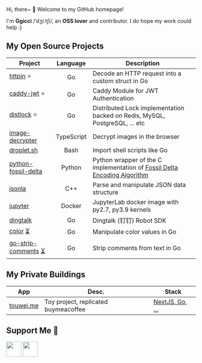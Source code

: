Hi, there~ 👋 Welcome to my GitHub homepage!

I'm **Ggicci** /ˈdʒiːtʃi/, an **OSS lover** and contributor. I do hope my work could help :)

## My Open Source Projects

| Project                                                                                                |  Language  | Description                                                                                                                                         |
| ------------------------------------------------------------------------------------------------------ | :--------: | --------------------------------------------------------------------------------------------------------------------------------------------------- |
| [httpin](https://github.com/ggicci/httpin) ⭐                                                          |     Go     | Decode an HTTP request into a custom struct in Go                                                                                                   |
| [caddy-jwt](https://github.com/ggicci/caddy-jwt) ⭐                                                    |     Go     | Caddy Module for JWT Authentication                                                                                                                 |
| [distlock](https://github.com/ggicci/distlock) ⭐                                                      |     Go     | Distributed Lock implementation backed on Redis, MySQL, PostgreSQL, ... etc                                                                         |
| [image-decrypter](https://github.com/ggicci/image-decrypter)                                           | TypeScript | Decrypt images in the browser                                                                                                                       |
| [droplet.sh](https://github.com/ggicci/droplet.sh)                                                     |    Bash    | Import shell scripts like Go                                                                                                                        |
| [python-fossil-delta](https://github.com/ggicci/python-fossil-delta)                                   |   Python   | Python wrapper of the C implementation of [Fossil Delta Encoding Algorithm](https://fossil-scm.org/home/doc/trunk/www/delta_encoder_algorithm.wiki) |
| [jsonla](https://github.com/ggicci/jsonla)                                                             |    C++     | Parse and manipulate JSON data structure                                                                                                            |
| [jupyter](https://github.com/ggicci/jupyter)                                                           |   Docker   | JupyterLab docker image with py2.7, py3.9 kernels                                                                                                   |
| [dingtalk](https://github.com/ggicci/dingtalk)                                                         |     Go     | Dingtalk (钉钉) Robot SDK                                                                                                                           |
| [color](https://github.com/ggicci/color) [⏳](https://github.com/ggicci "WIP")                         |     Go     | Manipulate color values in Go                                                                                                                       |
| [go-strip-comments](https://github.com/ggicci/go-strip-comments) [⏳](https://github.com/ggicci "WIP") |     Go     | Strip comments from text in Go                                                                                                                      |

## My Private Buildings

| App                            | Desc.                                | Stack                                                    |
| ------------------------------ | ------------------------------------ | -------------------------------------------------------- |
| [touwei.me](https://touwei.me) | Toy project, replicated buymeacoffee | [NextJS, Go, ...](https://stackshare.io/ggicci/touweime) |

## Support Me 💙

<a href="https://www.buymeacoffee.com/ggicci"><img src="https://img.buymeacoffee.com/button-api/?text=Buy me a coffee&emoji=&slug=ggicci&button_colour=FFDD00&font_colour=000000&font_family=Cookie&outline_colour=000000&coffee_colour=ffffff" height="40px"></a> <a href="https://touwei.me/ggicci"><img src="https://api.touwei.me/fs/tw-buttons/0c6f6b49-8414-4c06-b02a-9fb749190e52" height="40px"></a>
